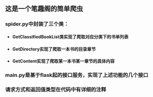 ## 这是一个笔趣阁的简单爬虫

### spider.py中封装了三个类：

- #### 	GetClassifiedBookList类实现了爬取对应分类下的书单列表

- ####     GetDirectory实现了爬取一本书的目录章节

- ####     GetContent实现了爬取某一本书某一章节的具体内容

### main.py是基于flask起的接口服务，实现了上述功能的几个接口

### 请求方式和返回值类型在代码中有详细的注释